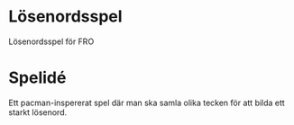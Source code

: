 # Lösenordsspel
Lösenordsspel för FRO

# Spelidé
Ett pacman-inspererat spel där man ska samla olika tecken för att bilda ett starkt lösenord.
